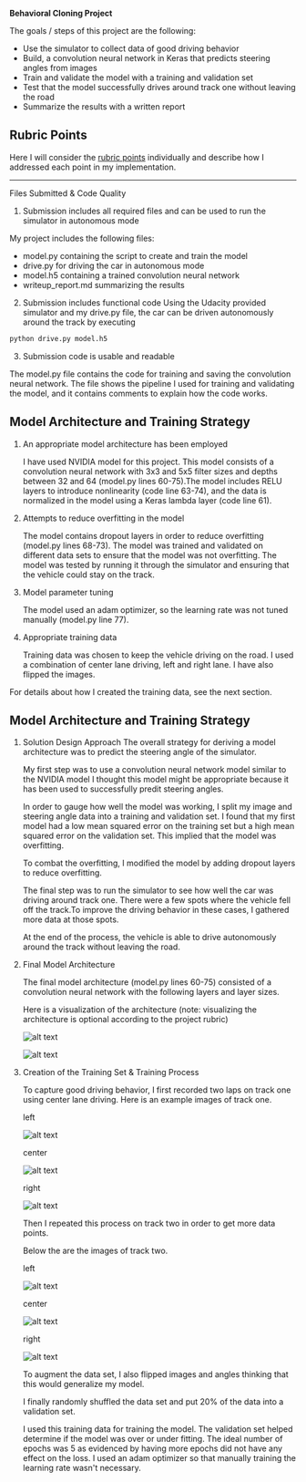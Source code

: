 **Behavioral Cloning Project**

The goals / steps of this project are the following:
* Use the simulator to collect data of good driving behavior
* Build, a convolution neural network in Keras that predicts steering angles from images
* Train and validate the model with a training and validation set
* Test that the model successfully drives around track one without leaving the road
* Summarize the results with a written report


[//]: # (Image References)

[image1]: ./examples/model.png "Model Visualization"
[image2]: ./examples/Nvidia-model.png "Nvidia Model"
[image3]: ./examples/track1-center.png "track1 center"
[image4]: ./examples/track1-left.png "track1 left"
[image5]: ./examples/track1-right.png "track1 right"
[image6]: ./examples/track2-center.png "track2 center"
[image7]: ./examples/track2-left.png "track2 left"
[image8]: ./examples/track2-right.png "track2 right"

## Rubric Points
Here I will consider the [rubric points](https://review.udacity.com/#!/rubrics/432/view) individually and describe how I addressed each point in my implementation.  

---
Files Submitted & Code Quality

1. Submission includes all required files and can be used to run the simulator in autonomous mode

My project includes the following files:
* model.py containing the script to create and train the model
* drive.py for driving the car in autonomous mode
* model.h5 containing a trained convolution neural network 
* writeup_report.md summarizing the results

2. Submission includes functional code
Using the Udacity provided simulator and my drive.py file, the car can be driven autonomously around the track by executing 
```sh
python drive.py model.h5
```

3. Submission code is usable and readable

The model.py file contains the code for training and saving the convolution neural network. The file shows the pipeline I used for training and validating the model, and it contains comments to explain how the code works.

## Model Architecture and Training Strategy

1. An appropriate model architecture has been employed

   I have used NVIDIA model for this project. This model consists of a convolution neural network with 3x3 and 5x5 filter sizes and depths between 32 and 64 (model.py lines 60-75).The model includes RELU layers to introduce nonlinearity (code line 63-74), and the data is normalized in the model using a Keras lambda layer (code line 61). 

2. Attempts to reduce overfitting in the model
   
   The model contains dropout layers in order to reduce overfitting (model.py lines 68-73). The model was trained and validated on different data sets to ensure that the model was not overfitting. The model was tested by running it through the simulator and ensuring that the vehicle could stay on the track.

3. Model parameter tuning
   
   The model used an adam optimizer, so the learning rate was not tuned manually (model.py line 77).

4. Appropriate training data

   Training data was chosen to keep the vehicle driving on the road. I used a combination of center lane driving, left and right lane. I have also flipped the images. 

For details about how I created the training data, see the next section. 

## Model Architecture and Training Strategy

1. Solution Design Approach
   The overall strategy for deriving a model architecture was to predict the steering angle of the simulator.
   
   My first step was to use a convolution neural network model similar to the NVIDIA model I thought this model might be appropriate because it has been used to successfully predit steering angles.
   
   In order to gauge how well the model was working, I split my image and steering angle data into a training and validation set. I found that my first model had a low mean squared error on the training set but a high mean squared error on the validation set. This implied that the model was overfitting. 
   
   To combat the overfitting, I modified the model by adding dropout layers to reduce overfitting.
   
   The final step was to run the simulator to see how well the car was driving around track one. There were a few spots where the vehicle fell off the track.To improve the driving behavior in these cases, I gathered more data at those spots. 
   
   At the end of the process, the vehicle is able to drive autonomously around the track without leaving the road.

2. Final Model Architecture

   The final model architecture (model.py lines 60-75) consisted of a convolution neural network with the following layers and layer sizes.

   Here is a visualization of the architecture (note: visualizing the architecture is optional according to the project rubric)
   
   ![alt text][image2]

   ![alt text][image1]

3. Creation of the Training Set & Training Process

   To capture good driving behavior, I first recorded two laps on track one using center lane driving. 
   Here is an example images of track one.
   
   left
   
   ![alt text][image4]
   
   center
   
   ![alt text][image3] 
   
   right
   
   ![alt text][image5]

   Then I repeated this process on track two in order to get more data points.
   
   Below the are the images of track two.
   
   left
   
   ![alt text][image7] 
    
    center
    
    ![alt text][image6] 
    
    right
    
    ![alt text][image8]

   To augment the data set, I also flipped images and angles thinking that this would generalize my model.

   I finally randomly shuffled the data set and put 20% of the data into a validation set. 

   I used this training data for training the model. The validation set helped determine if the model was over or under fitting. The ideal number of epochs was 5 as evidenced by having more epochs did not have any effect on the loss. I used an adam optimizer so that manually training the learning rate wasn't necessary.
